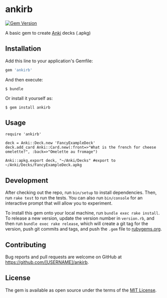 # ankirb

[![Gem Version](https://badge.fury.io/rb/ankirb.svg)](https://badge.fury.io/rb/ankirb)
 
A basic gem to create [Anki](http://ankisrs.net/) decks (.apkg)

## Installation

Add this line to your application's Gemfile:

```ruby
gem 'ankirb'
```

And then execute:

    $ bundle

Or install it yourself as:

    $ gem install ankirb

## Usage

```
require 'ankirb'

deck = Anki::Deck.new 'FancyExampleDeck'
deck.add_card Anki::Card.new(:front=>"What is the french for cheese omelette?", :back=>"Omelette au fromage")

Anki::apkg.export deck, "~/Anki/Decks" #export to ~/Anki/Decks/FancyExampleDeck.apkg
```

## Development

After checking out the repo, run `bin/setup` to install dependencies. Then, run `rake test` to run the tests. You can also run `bin/console` for an interactive prompt that will allow you to experiment.

To install this gem onto your local machine, run `bundle exec rake install`. To release a new version, update the version number in `version.rb`, and then run `bundle exec rake release`, which will create a git tag for the version, push git commits and tags, and push the `.gem` file to [rubygems.org](https://rubygems.org).

## Contributing

Bug reports and pull requests are welcome on GitHub at https://github.com/[USERNAME]/ankirb.


## License

The gem is available as open source under the terms of the [MIT License](http://opensource.org/licenses/MIT).

